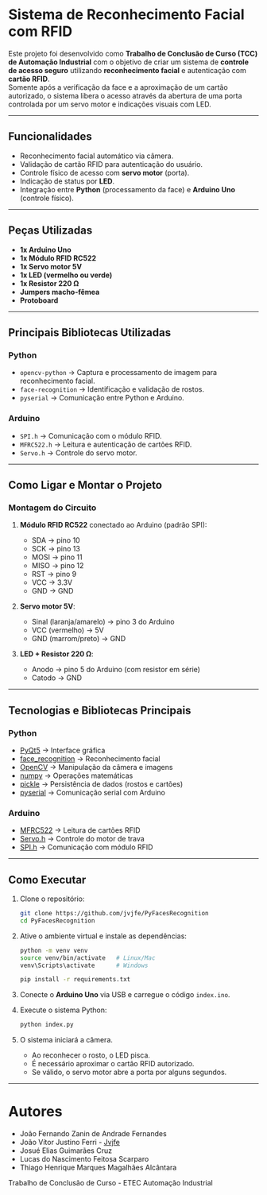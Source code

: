 # Sistema de Reconhecimento Facial com RFID

Este projeto foi desenvolvido como **Trabalho de Conclusão de Curso (TCC) de Automação Industrial** com o objetivo de criar um sistema de **controle de acesso seguro** utilizando **reconhecimento facial** e autenticação com **cartão RFID**.  
Somente após a verificação da face e a aproximação de um cartão autorizado, o sistema libera o acesso através da abertura de uma porta controlada por um servo motor e indicações visuais com LED.

---

## Funcionalidades
- Reconhecimento facial automático via câmera.
- Validação de cartão RFID para autenticação do usuário.
- Controle físico de acesso com **servo motor** (porta).
- Indicação de status por **LED**.
- Integração entre **Python** (processamento da face) e **Arduino Uno** (controle físico).

---

## Peças Utilizadas
- **1x Arduino Uno**
- **1x Módulo RFID RC522**
- **1x Servo motor 5V**
- **1x LED (vermelho ou verde)**
- **1x Resistor 220 Ω**
- **Jumpers macho-fêmea**
- **Protoboard**

---

## Principais Bibliotecas Utilizadas

### Python
- `opencv-python` → Captura e processamento de imagem para reconhecimento facial.  
- `face-recognition` → Identificação e validação de rostos.  
- `pyserial` → Comunicação entre Python e Arduino.

### Arduino
- `SPI.h` → Comunicação com o módulo RFID.  
- `MFRC522.h` → Leitura e autenticação de cartões RFID.  
- `Servo.h` → Controle do servo motor.

---

## Como Ligar e Montar o Projeto

### Montagem do Circuito
1. **Módulo RFID RC522** conectado ao Arduino (padrão SPI):  
   - SDA → pino 10  
   - SCK → pino 13  
   - MOSI → pino 11  
   - MISO → pino 12  
   - RST → pino 9  
   - VCC → 3.3V  
   - GND → GND  

2. **Servo motor 5V**:  
   - Sinal (laranja/amarelo) → pino 3 do Arduino  
   - VCC (vermelho) → 5V  
   - GND (marrom/preto) → GND  

3. **LED + Resistor 220 Ω**:  
   - Anodo → pino 5 do Arduino (com resistor em série)  
   - Catodo → GND  

---
## Tecnologias e Bibliotecas Principais

### Python
- [PyQt5](https://pypi.org/project/PyQt5/) → Interface gráfica  
- [face_recognition](https://github.com/ageitgey/face_recognition) → Reconhecimento facial  
- [OpenCV](https://opencv.org/) → Manipulação da câmera e imagens  
- [numpy](https://numpy.org/) → Operações matemáticas  
- [pickle](https://docs.python.org/3/library/pickle.html) → Persistência de dados (rostos e cartões)  
- [pyserial](https://pyserial.readthedocs.io/) → Comunicação serial com Arduino  

### Arduino
- [MFRC522](https://github.com/miguelbalboa/rfid) → Leitura de cartões RFID  
- [Servo.h](https://www.arduino.cc/en/reference/servo) → Controle do motor de trava  
- [SPI.h](https://www.arduino.cc/en/reference/SPI) → Comunicação com módulo RFID  

---

## Como Executar

1. Clone o repositório:

    ```bash
   git clone https://github.com/jvjfe/PyFacesRecognition
   cd PyFacesRecognition
    ````

2. Ative o ambiente virtual e instale as dependências:

   ```bash
   python -m venv venv
   source venv/bin/activate   # Linux/Mac
   venv\Scripts\activate      # Windows

   pip install -r requirements.txt
   ```
3. Conecte o **Arduino Uno** via USB e carregue o código `index.ino`.

4. Execute o sistema Python:

   ```bash
   python index.py
   ```

5. O sistema iniciará a câmera.

   * Ao reconhecer o rosto, o LED pisca.
   * É necessário aproximar o cartão RFID autorizado.
   * Se válido, o servo motor abre a porta por alguns segundos.

---

# Autores

* João Fernando Zanin de Andrade Fernandes
* João Vítor Justino Ferri - [Jvjfe](https://github.com/jvjfe)
* Josué Elias Guimarães Cruz
* Lucas do Nascimento Feitosa Scarparo
* Thiago Henrique Marques Magalhães Alcântara

Trabalho de Conclusão de Curso - ETEC Automação Industrial